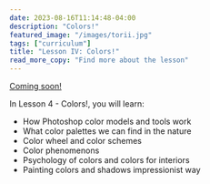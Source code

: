 ```yaml
---
date: 2023-08-16T11:14:48-04:00
description: "Colors!"
featured_image: "/images/torii.jpg"
tags: ["curriculum"]
title: "Lesson IV: Colors!"
read_more_copy: "Find more about the lesson"
---
```

[Coming soon!](https://www.udemy.com/course/digital-painting-basics-in-adobe-photoshop/?couponCode=MEGASALE2K)

In Lesson 4 - Colors!, you will learn:

- How Photoshop color models and tools work 
- What color palettes we can find in the nature 
- Color wheel and color schemes
- Color phenomenons
- Psychology of colors and colors for interiors
- Painting colors and shadows impressionist way
